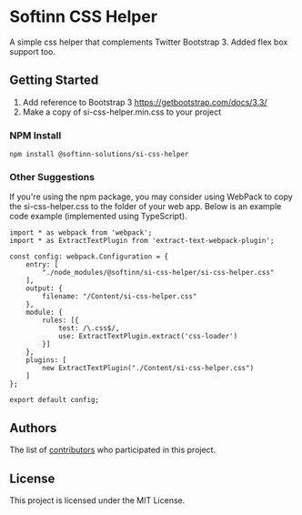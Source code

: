 # Softinn CSS Helper

A simple css helper that complements Twitter Bootstrap 3. Added flex box support too.

## Getting Started

1. Add reference to Bootstrap 3 https://getbootstrap.com/docs/3.3/
2. Make a copy of si-css-helper.min.css to your project

### NPM Install

```
npm install @softinn-solutions/si-css-helper
```

### Other Suggestions
If you're using the npm package, you may consider using WebPack to copy the si-css-helper.css to the folder of your web app. Below is an example code example (implemented using TypeScript).
```
import * as webpack from 'webpack';
import * as ExtractTextPlugin from 'extract-text-webpack-plugin';

const config: webpack.Configuration = {
    entry: [
        "./node_modules/@softinn/si-css-helper/si-css-helper.css"
    ],
    output: {
        filename: "/Content/si-css-helper.css"
    },
    module: {
        rules: [{
            test: /\.css$/,
            use: ExtractTextPlugin.extract('css-loader')
        }]
    },
    plugins: [
        new ExtractTextPlugin("./Content/si-css-helper.css")
    ]
};

export default config;
```

## Authors

The list of [contributors](https://github.com/Softinn-Solutions/si-css-helper/graphs/contributors) who participated in this project.

## License

This project is licensed under the MIT License.
